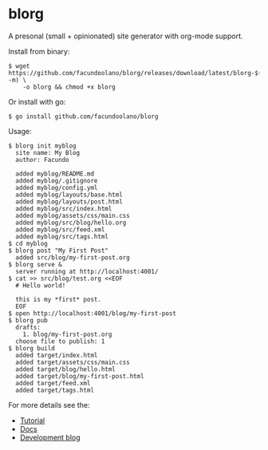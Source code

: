 # blorg
A presonal (small + opinionated) site generator with org-mode support.

Install from binary:

    $ wget https://github.com/facundoolano/blorg/releases/download/latest/blorg-$(uname -m) \
        -o blorg && chmod +x blorg

Or install with go:

    $ go install github.com/facundoolano/blorg


Usage:

```shell
$ blorg init myblog
  site name: My Blog
  author: Facundo

  added myblog/README.md
  added myblog/.gitignore
  added myblog/config.yml
  added myblog/layouts/base.html
  added myblog/layouts/post.html
  added myblog/src/index.html
  added myblog/assets/css/main.css
  added myblog/src/blog/hello.org
  added myblog/src/feed.xml
  added myblog/src/tags.html
$ cd myblog
$ blorg post "My First Post"
  added src/blog/my-first-post.org
$ blorg serve &
  server running at http://localhost:4001/
$ cat >> src/blog/test.org <<EOF
  # Hello world!

  this is my *first* post.
  EOF
$ open http://localhost:4001/blog/my-first-post
$ blorg pub
  drafts:
    1. blog/my-first-post.org
  choose file to publish: 1
$ blorg build
  added target/index.html
  added target/assets/css/main.css
  added target/blog/hello.html
  added target/blog/my-first-post.html
  added target/feed.xml
  added target/tags.html
```

For more details see the:

  - [Tutorial](https://blorg.olano.dev#tutorial)
  - [Docs](https://blorg.olano.dev#docs)
  - [Development blog](https://blorg.olano.dev#blog)

